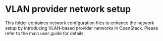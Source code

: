 # VLAN provider network setup

This folder containes network configuration files to enhance the network setup by introducing VLAN-based provider networks in OpenStack. Please refer to the main user guide for details.
